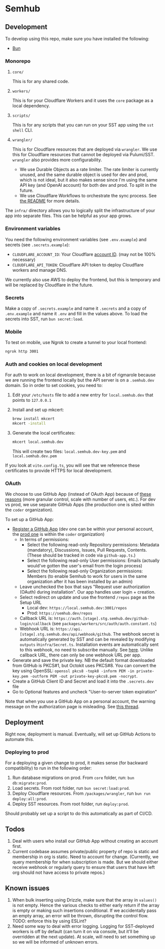 # Semhub

## Development

To develop using this repo, make sure you have installed the following:

- [Bun](https://bun.sh/docs/installation)

### Monorepo

1. `core/`

   This is for any shared code.

2. `workers/`

   This is for your Cloudflare Workers and it uses the `core` package as a local
   dependency.

3. `scripts/`

   This is for any scripts that you can run on your SST app using the
   `sst shell` CLI.

4. `wrangler/`

   This is for Cloudflare resources that are deployed via `wrangler`. We use this for Cloudflare resources that cannot be deployed via Pulumi/SST. `wrangler` also provides more configurability.

   - We use Durable Objects as a rate limiter. The rate limiter is currently unused, and the same durable object is used for dev and prod, which is not ideal, but it also makes sense since I'm using the same API key (and OpenAI account) for both dev and prod. To split in the future.
   - We use Cloudflare Workflows to orchestrate the sync process. See [the README](./packages/wrangler/README.md) for more details.

The `infra/` directory allows you to logically split the infrastructure of your app into separate files. This can be helpful as your app grows.

### Environment variables

You need the following environment variables (see `.env.example`) and secrets (see `.secrets.example`):

- `CLOUDFLARE_ACCOUNT_ID`: Your Cloudflare [account ID](https://developers.cloudflare.com/fundamentals/setup/find-account-and-zone-ids/). (may not be 100% necessary)
- `CLOUDFLARE_API_TOKEN`: Cloudflare API token to deploy Cloudflare workers and manage DNS.

We currently also use AWS to deploy the frontend, but this is temporary and will be replaced by Cloudflare in the future.

### Secrets

Make a copy of `.secrets.example` and name it `.secrets` and a copy of `.env.example` and name it `.env` and fill in the values above. To load the secrets into SST, run `bun secret:load`.

### Mobile

To test on mobile, use Ngrok to create a tunnel to your local frontend:

```zsh
ngrok http 3001
```

### Auth and cookies on local development

For auth to work on local development, there is a bit of rigmarole because we are running the frontend locally but the API server is on a `.semhub.dev` domain. So in order to set cookies, you need to:

1. Edit your `/etc/hosts` file to add a new entry for `local.semhub.dev` that points to `127.0.0.1`
2. Install and set up mkcert:

   ```bash
   brew install mkcert
   mkcert -install
   ```

3. Generate the local certificates:

   ```bash
   mkcert local.semhub.dev
   ```

   This will create two files: `local.semhub.dev-key.pem` and `local.semhub.dev.pem`

If you look at `vite.config.ts`, you will see that we reference these certificates to provide HTTPS for local development.

### OAuth

We choose to use GitHub App (instead of OAuth App) because of [these reasons](https://docs.github.com/en/apps/oauth-apps/building-oauth-apps/differences-between-github-apps-and-oauth-apps) (more granular control, scale with number of users, etc.). For dev vs prod, we use separate GitHub Apps (the production one is sited within the `coder` organization).

To set up a GitHub App:

- [Register a GitHub App](https://docs.github.com/en/apps/creating-github-apps/registering-a-github-app/registering-a-github-app) (dev one can be within your personal account, the [prod one](https://github.com/organizations/coder/settings/apps/coder-semhub) is within the `coder` organization)
  - In terms of permissions:
    - Select the following read-only Repository permissions: Metadata (mandatory), Discussions, Issues, Pull Requests, Contents. (These should be tracked in code via `github-app.ts`.)
    - Select the following read-only User permissions: Emails (actually would've gotten the user's email from the login process)
    - Select the following read-only Organization permissions: Members (to enable Semhub to work for users in the same organization after it has been installed by an admin)
  - Leave unchecked the box that says "Request user authorization (OAuth) during installation". Our app handles user login + creation.
  - Select redirect on update and use the frontend `/repos` page as the Setup URL
    - Local dev: `https://local.semhub.dev:3001/repos`
    - Prod: `https://semhub.dev/repos`
  - Callback URL is: `https://auth.[stage].stg.semhub.dev/github-login/callback` (see `packages/workers/src/auth/auth.constant.ts`)
  - Webhook URL is: `https://api.[stage].stg.semhub.dev/api/webhook/github`. The webhook secret is automatically generated by SST and can be revealed by modifying `outputs` in`infra/Secret.ts`. Installation events are automatically sent to this webhook, no need to subscribe manually. See [here](https://docs.github.com/en/webhooks/webhook-events-and-payloads#installation). Unlike callback URL, there can only be one webhook URL per app.
- Generate and save the private key. NB the default format downloaded from GitHub is PKCS#1, but Octokit uses PKCS#8. You can convert the key using OpenSSL: `openssl pkcs8 -topk8 -inform PEM -in private-key.pem -outform PEM -out private-key-pkcs8.pem -nocrypt`.
- Create a GitHub Client ID and Secret and load it into the `.secrets.dev` file
- Go to Optional features and uncheck "User-to-server token expiration"

Note that when you use a GitHub App on a personal account, the warning message on the authorization page is misleading. See [this thread](https://github.com/orgs/community/discussions/37117).

## Deployment

Right now, deployment is manual. Eventually, will set up GitHub Actions to automate this.

### Deploying to prod

For a deploying a given change to prod, it makes sense (for backward compatibility) to run in the following order:

1. Run database migrations on prod. From `core` folder, run: `bun db:migrate:prod`.
1. Load secrets. From root folder, run `bun secret:load:prod`.
1. Deploy Cloudflare resources. From `/packages/wrangler`, run `bun run deploy:all:prod`.
1. Deploy SST resources. From root folder, run `deploy:prod`.

Should probably set up a script to do this automatically as part of CI/CD.

## Todos

1. Deal with users who install our GitHub App without creating an account first.
1. Current codebase assumes private/public property of repo is static and membership in org is static. Need to account for change. (Currently, we query membership for when subscription is made. But we should either receive webhook or regularly query to ensure that users that have left org should not have access to private repos.)

## Known issues

1. When bulk inserting using Drizzle, make sure that the array in `values()` is not empty. Hence the various checks to either early return if the array is empty or making such insertions conditional. If we accidentally pass an empty array, an error will be thrown, disrupting the control flow. TODO: enforce this by using ESLint?
1. Need some way to deal with error logging. Logging for SST-deployed workers is off by default (can turn it on via console, but it'll be overridden at the next update). At scale, will need to set something up so we will be informed of unknown errors.
